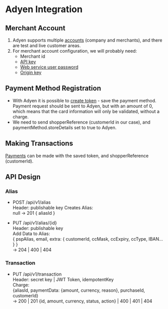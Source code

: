 # Adyen Integration

## Merchant Account

1. Adyen supports multiple [accounts](https://docs.adyen.com/developers/user-management/company-and-merchant-accounts#createmerchantaccount) (company and merchants), and there are test and live customer areas.
2. For merchant account configuration, we will probably need:
    * Merchant id
    * [API key](https://docs.adyen.com/developers/user-management/how-to-get-the-api-key) 
    * [Web service user password](https://docs.adyen.com/developers/user-management/how-to-get-the-web-service-ws-user-password)
    * [Origin key](https://docs.adyen.com/developers/user-management/how-to-get-an-origin-key)
    

## Payment Method Registration

- With Adyen it is possible to [create token](https://docs.adyen.com/developers/features/tokenization/creating-tokens) - save the payment method. Payment request should be sent to Adyen, but with an amount of 0, which means that the card information will only be validated, without a charge.
- We need to send shopperReference (customerId in our case), and paymentMethod.storeDetails set to true to Adyen.

## Making Transactions

[Payments](https://docs.adyen.com/developers/features/tokenization/making-payments-with-tokens) can be made with the saved token, and shopperReference (customerId).


## API Design

### Alias

- POST /api/v1/alias  
  Header: publishable key
  Creates Alias:  
  null
  -> 201 { aliasId }

- PUT /api/v1/alias/{id}  
  Header: publishable key  
  Add Data to Alias:  
  { pspAlias, email, extra: { customerId, ccMask, ccExpiry, ccType, IBAN... } }  
  -> 204 | 400 | 404
  
### Transaction

- PUT /api/v1/transaction  
  Header: secret key | JWT Token, idempotentKey  
  Charge:  
  {aliasId, paymentData: {amount, currency, reason}, purchaseId, customerId}  
  -> 200 | 201 {id, amount, currency, status, action} | 400 | 401 | 404